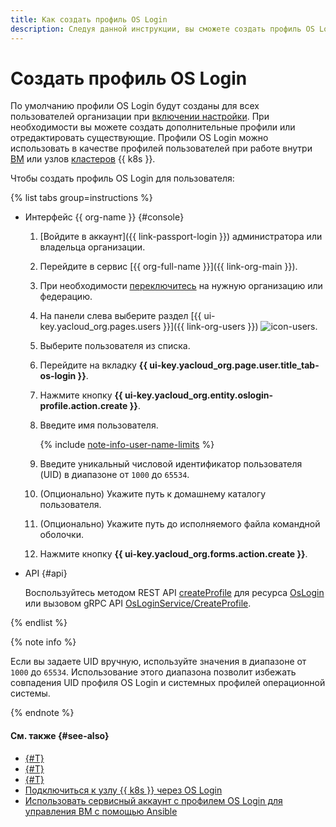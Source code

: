 ```yaml
---
title: Как создать профиль OS Login
description: Следуя данной инструкции, вы сможете создать профиль OS Login.
---
```


# Создать профиль OS Login

По умолчанию профили OS Login будут созданы для всех пользователей организации при [включении настройки](./os-login-access.md). При необходимости вы можете создать дополнительные профили или отредактировать существующие. Профили OS Login можно использовать в качестве профилей пользователей при работе внутри [ВМ](../../compute/concepts/vm.md) или узлов [кластеров](../../managed-kubernetes/concepts/index.md#kubernetes-cluster) {{ k8s }}.

Чтобы создать профиль OS Login для пользователя:

{% list tabs group=instructions %}

- Интерфейс {{ org-name }} {#console}

  1. [Войдите в аккаунт]({{ link-passport-login }}) администратора или владельца организации.
  1. Перейдите в сервис [{{ org-full-name }}]({{ link-org-main }}).
  1. При необходимости [переключитесь](./manage-organizations.md#switch-to-another-org) на нужную организацию или федерацию.
  1. На панели слева выберите раздел [{{ ui-key.yacloud_org.pages.users }}]({{ link-org-users }}) ![icon-users](../../_assets/console-icons/person.svg).
  1. Выберите пользователя из списка.
  1. Перейдите на вкладку **{{ ui-key.yacloud_org.page.user.title_tab-os-login }}**.
  1. Нажмите кнопку **{{ ui-key.yacloud_org.entity.oslogin-profile.action.create }}**.
  1. Введите имя пользователя.

      {% include [note-info-user-name-limits](../../_includes/organization/note-info-user-name-limits.md) %}

  1. Введите уникальный числовой идентификатор пользователя (UID) в диапазоне от `1000` до `65534`.
  1. (Опционально) Укажите путь к домашнему каталогу пользователя.
  1. (Опционально) Укажите путь до исполняемого файла командной оболочки.
  1. Нажмите кнопку **{{ ui-key.yacloud_org.forms.action.create }}**.

- API {#api}

  Воспользуйтесь методом REST API [createProfile](../../organization/api-ref/OsLogin/createProfile.md) для ресурса [OsLogin](../../organization/api-ref/OsLogin/index.md) или вызовом gRPC API [OsLoginService/CreateProfile](../../organization/api-ref/grpc/os_login_service.md#CreateProfile).

{% endlist %}

{% note info %}

Если вы задаете UID вручную, используйте значения в диапазоне от `1000` до `65534`. Использование этого диапазона позволит избежать совпадения UID профиля OS Login и системных профилей операционной системы.

{% endnote %}

#### См. также {#see-also}

* [{#T}](../operations/os-login-access.md)
* [{#T}](../operations/add-ssh.md)
* [{#T}](../../compute/operations/vm-connect/os-login.md)
* [Подключиться к узлу {{ k8s }} через OS Login](../../managed-kubernetes/operations/node-connect-oslogin.md)
* [Использовать сервисный аккаунт с профилем OS Login для управления ВМ с помощью Ansible](../tutorials/sa-oslogin-ansible.md)